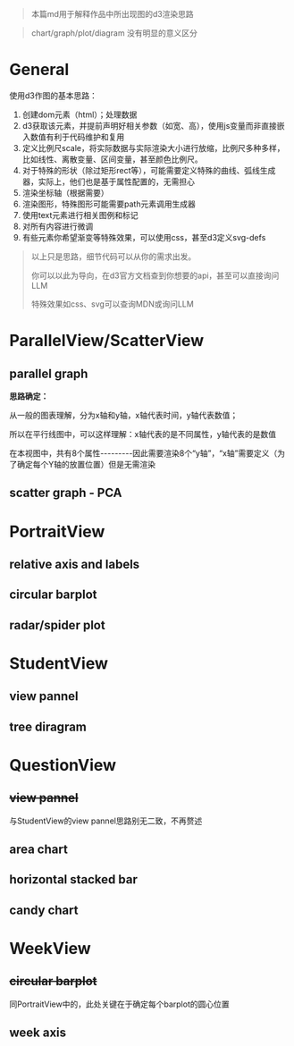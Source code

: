 > 本篇md用于解释作品中所出现图的d3渲染思路

> chart/graph/plot/diagram 没有明显的意义区分

# General

使用d3作图的基本思路：

1. 创建dom元素（html）；处理数据
2. d3获取该元素，并提前声明好相关参数（如宽、高），使用js变量而非直接嵌入数值有利于代码维护和复用
3. 定义比例尺scale，将实际数据与实际渲染大小进行放缩，比例尺多种多样，比如线性、离散变量、区间变量，甚至颜色比例尺。
4. 对于特殊的形状（除过矩形rect等），可能需要定义特殊的曲线、弧线生成器，实际上，他们也是基于属性配置的，无需担心
5. 渲染坐标轴（根据需要）
6. 渲染图形，特殊图形可能需要path元素调用生成器
7. 使用text元素进行相关图例和标记
8. 对所有内容进行微调
9. 有些元素你希望渐变等特殊效果，可以使用css，甚至d3定义svg-defs


> 以上只是思路，细节代码可以从你的需求出发。
>
> 你可以以此为导向，在d3官方文档查到你想要的api，甚至可以直接询问LLM
>
> 特殊效果如css、svg可以查询MDN或询问LLM



# ParallelView/ScatterView

## parallel graph

**思路确定：**

从一般的图表理解，分为x轴和y轴，x轴代表时间，y轴代表数值；

所以在平行线图中，可以这样理解：x轴代表的是不同属性，y轴代表的是数值

在本视图中，共有8个属性---------因此需要渲染8个“y轴”，“x轴”需要定义（为了确定每个Y轴的放置位置）但是无需渲染



## scatter graph - PCA

 



# PortraitView

## relative axis and labels



## circular barplot



## radar/spider plot





# StudentView

## view pannel



## tree diragram



# QuestionView

## ~~view pannel~~

与StudentView的view pannel思路别无二致，不再赘述

## area chart



## horizontal stacked bar



## candy chart





# WeekView

## ~~circular barplot~~

同PortraitView中的，此处关键在于确定每个barplot的圆心位置

## week axis

